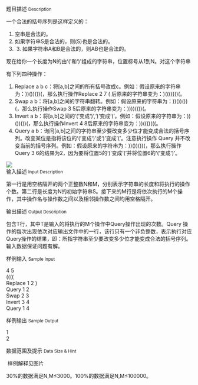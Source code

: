 <div class="panel panel-default">
<div class="area-title">
<span>
题目描述
<small>Description</small>
</span></div>
<div class="panel-body">

<p>一个合法的括号序列是这样定义的：</p>
<ol>
<li>空串是合法的。</li>
<li>如果字符串S是合法的，则(S)也是合法的。</li>
<li> 3. 如果字符串A和B是合法的，则AB也是合法的。</li>
</ol>
<p>现在给你一个长度为N的由‘('和‘)'组成的字符串，位置标号从1到N。对这个字符串</p>
<p>有下列四种操作：</p>
<ol>
<li>Replace a b c：将[a,b]之间的所有括号改成c。例如：假设原来的字符串为：))())())(，那么执行操作Replace 2 7 ( 后原来的字符串变为：)(((((()(。</li>
<li>Swap a b：将[a,b]之间的字符串翻转。例如：假设原来的字符串为：))())())(，那么执行操作Swap 3 5后原来的字符串变为：))))(())(。</li>
<li>Invert a b：将[a,b]之间的‘(’变成‘)’,‘)’变成‘(’。例如：假设原来的字符串为：))())())(，那么执行操作Invert 4 8后原来的字符串变为：))((()(((。</li>
<li>Query a b：询问[a,b]之间的字符串至少要改变多少位才能变成合法的括号序列。改变某位是指将该位的‘(’变成‘)’或‘)’变成‘(’。注意执行操作 Query 并不改变当前的括号序列。例如：假设原来的字符串为：))())())(，那么执行操作Query 3 6的结果为2，因为要将位置5的‘)’变成‘(’并将位置6的‘(’变成‘)’。 </li>
</ol>

<img src="/source/codevs/codevs-2410/img/aHR0cDovL3d3dy5qb3lvaS5jbi9wcm9ibGVtL2NvZGV2cy0yNDEwL2h0dHA6Ly9jb2RldnMuY24vbWVkaWEvaW1hZ2UvcHJvYmxlbS8yNDEwLmpwZw==.jpg" style="max-width:700px">

</div>
</div>

<div class="panel panel-default">
<div class="area-title">
<span>
输入描述
<small>Input Description</small>
</span></div>
<div class="panel-body">
<p>第一行是用空格隔开的两个正整数N和M，分别表示字符串的长度和将执行的操作个数。第二行是长度为N的初始字符串S。接下来的M行是将依次执行的M个操作，其中操作名与操作数之间以及相邻操作数之间均用空格隔开。</p>

</div>
</div>
<div  class="panel panel-default">
<div class="area-title">
<span>
输出描述
<small>Output Description</small>
</span></div>
<div class="panel-body">

<p>包含T行，其中T是输入的将执行的M个操作中Query操作出现的次数。Query 操作的每次出现依次对应输出文件中的一行，该行只有一个非负整数，表示执行对应Query操作的结果，即：所指字符串至少要改变多少位才能变成合法的括号序列。输入数据<span>保证问题有解。</span></p>

</div>
</div>


<div class="panel panel-default">
<div class="area-title">
<span>
样例输入
<small>Sample Input</small>
</span></div>
<div class="panel-body">
<p>4 5<br>((((<br>Replace 1 2 )<br>Query 1 2<br>Swap 2 3<br>Invert 3 4<br>Query 1 4</p>

</div>
</div>

<div class="panel panel-default">
<div class="area-title">
<span>
样例输出
<small>Sample Output</small>
</span></div>
<div class="panel-body">
<p>1<br>2</p>

</div>
</div>

<div class="panel panel-default">
<div class="area-title">
<span>
数据范围及提示
<small>Data Size & Hint</small>
</span></div>
<div class="panel-body">
<p> 样例解释见图片</p>
<p>30%的数据满足N,M≤3000。100%的数据满足N,M≤100000。 </p>
</div>
</div>
